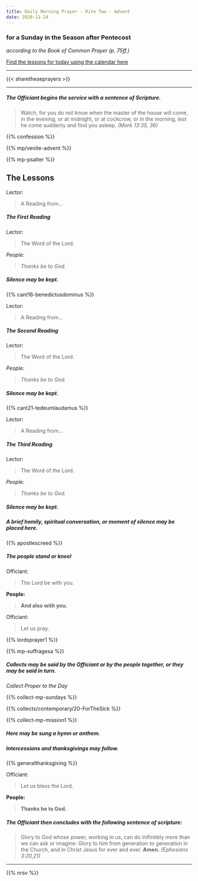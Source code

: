 ```yaml
---
title: Daily Morning Prayer - Rite Two - Advent
date: 2020-11-24
---
```

### for a Sunday in the Season after Pentecost
_according to the Book of Common Prayer (p. 75ff.)_

[Find the lessons for today using the calendar here](https://lectionarypage.net/)

------------

{{< sharetheseprayers >}}

-----------

##### The Officiant begins the service with a sentence of Scripture.

> Watch, for you do not know when the master of the house will come, in the evening, or at midnight, or at cockcrow, or in the morning, lest he come suddenly and find you asleep. _(Mark 13:35, 36)_

{{% confession %}}

{{% mp/venite-advent %}}

{{% mp-psalter %}}


## The Lessons
Lector:
> A Reading from...

##### The First Reading

Lector:
> The Word of the Lord.

*People:*
> *Thanks be to God.*

##### Silence may be kept.

{{% cant16-benedictusdominus %}}

Lector:
> A Reading from...

##### The Second  Reading

Lector:
> The Word of the Lord.

*People:*
> *Thanks be to God.*

##### Silence may be kept.

{{% cant21-tedeumlaudamus %}}

Lector:
> A Reading from...

##### The Third Reading

Lector:
> The Word of the Lord.

*People:*
> *Thanks be to God.*

##### Silence may be kept.

##### A brief homily, spiritual conversation, or moment of silence may be placed here.

{{% apostlescreed %}}


##### The people stand or kneel
Officiant:
> The Lord be with you.

**People:**
> **And also with you.**

Officiant:
> Let us pray.

{{% lordsprayer1 %}}

{{% mp-suffragesa %}}

##### Collects may be said by the Officiant or by the people together, or they may be said in turn.

_Collect Proper to the Day_

{{% collect-mp-sundays %}}

{{% collects/contemporary/20-ForTheSick %}}

{{% collect-mp-mission1 %}}

##### Here may be sung a hymn or anthem.

##### Intercessions and thanksgivings may follow.

{{% generalthanksgiving %}}

Officiant:
> Let us bless the Lord.

**People:**
> **Thanks be to God.**

##### The Officiant then concludes with the following sentence of scripture:
> Glory to God whose power, working in us, can do inifinitely more than we can ask or imagine: Glory to him from generation to generation in the Church, and in Christ Jesus for ever and ever. **Amen.** _(Ephesians 3:20,21)_

--------------

{{% nrsv %}}
